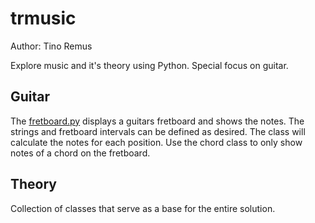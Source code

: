 # trmusic

Author: Tino Remus

Explore music and it's theory using Python. Special focus on guitar.

## Guitar

The [fretboard.py](guitar%2Ffretboard.py) displays a guitars fretboard and shows the notes. The
strings and fretboard intervals can be defined as desired. The class will calculate the notes for 
each position. Use the chord class to only show notes of a chord on the fretboard.

## Theory

Collection of classes that serve as a base for the entire solution.


